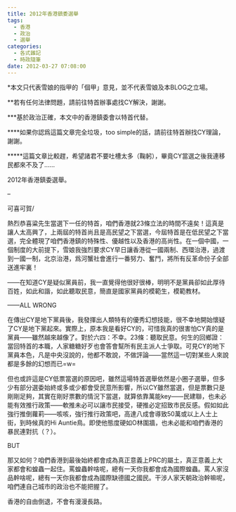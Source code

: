 ```yaml
---
title: 2012年香港鎮委選舉
tags:
  - 香港
  - 政治
  - 選舉
categories:
  - 各式雜記
  - 時政隨筆
date: 2012-03-27 07:08:00
---
```


*本文只代表雪娘的指甲的「個甲」意見，並不代表雪娘及本BLOG之立場。

**若有任何法律問題，請前往特首辦事處找CY解決，謝謝。

***基於政治正確，本文中的香港鎮委會以特首代替。

****如果你認爲這篇文章完全垃圾，too simple的話，請前往特首辦找CY理論，謝謝。

*****這篇文章比較趕，希望諸君不要吐槽太多（鞠躬），畢竟CY當選之後我連移民都來不及了……

2012年香港鎮委選舉。

–

可喜可賀/

熱烈恭喜粱先生當選下一任的特首，咱們香港就23條立法的時間不遠矣！這真是讓人太高興了，上兩屆的特首尚且是高民望之下當選，今屆特首是在低民望之下當選，完全體現了咱們香港鎮的特殊性、優越性以及香港的高尚性。在一個中國，一個制度的大前提下，雪娘我強烈要求CY早日讓香港從一國兩制、西環治港，過渡到一國一制，北京治港，爲河蟹社會進行一番努力、奮鬥，將所有反革命份子全部送進牢裏！

——在知道CY是疑似黨員前，我一直覺得他很好很棒，明明不是黨員卻如此厚待百姓，如此和諧，如此聽取民意，簡直是國家黨員的模範生，模範教材。

——ALL WRONG

在傳出CY是地下黨員後，我發揮出人類特有的優秀幻想技能，很不幸地開始懷疑了CY是地下黨起來。實際上，原本我是看好CY的，可惜我真的很害怕CY真的是黨員——雖然越來越像了。對於六四：不幸。23條：聽取民意。何生的回鄉證：當回特首的本職，人家糖糖好歹也會答會幫所有民主派人士爭取。可見CY的地下黨員本色，凡是中央沒說的，他都不敢說，不做評論——當然這一切對某些人來說都是多餘的幻想而已=w=

但也或許這是CY低票當選的原因吧，雖然這場特首選舉依然是小圈子選舉，但多少有部分選委始終或多或少都會受民意所影響，所以CY雖然當選，但是票數只是剛剛足夠，其實在剛好票數的情況下當選，就算依靠萬能key——民建聯，也未必能有效推行政策——軟推未必可以讓市民接受，硬推必定招致市民反感。假如如此強行推倒蘿莉——咳咳，強行推行政策吧，高達八成會導致50萬或以上人士上街，到時候真的Hi Auntie鳥。即使他態度硬如O林圍牆，也未必能和咱們香港的暴民連對抗（？）。

BUT

那又如何？咱們香港到最後始終都會成為真正意義上PRC的屬土，真正意義上大家都會和蝗蟲一起住。罵蝗蟲幹啥呢，總有一天你我都會成為國際蝗蟲。罵人家沒品幹啥呢，總有一天你我都會成為國際缺德國之國民。干涉人家天朝政治幹嘛呢，咱們連自己城市的政治也不能把握了。

香港的自由倒退，不會有漫漫長路。
